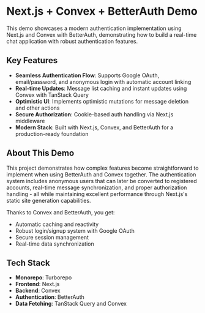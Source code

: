 # Next.js + Convex + BetterAuth Demo

This demo showcases a modern authentication implementation using Next.js and Convex with BetterAuth, demonstrating how to build a real-time chat application with robust authentication features.

## Key Features

- **Seamless Authentication Flow**: Supports Google OAuth, email/password, and anonymous login with automatic account linking
- **Real-time Updates**: Message list caching and instant updates using Convex with TanStack Query
- **Optimistic UI**: Implements optimistic mutations for message deletion and other actions
- **Secure Authorization**: Cookie-based auth handling via Next.js middleware
- **Modern Stack**: Built with Next.js, Convex, and BetterAuth for a production-ready foundation

## About This Demo

This project demonstrates how complex features become straightforward to implement when using BetterAuth and Convex together. The authentication system includes anonymous users that can later be converted to registered accounts, real-time message synchronization, and proper authorization handling - all while maintaining excellent performance through Next.js's static site generation capabilities.

Thanks to Convex and BetterAuth, you get:

- Automatic caching and reactivity
- Robust login/signup system with Google OAuth
- Secure session management
- Real-time data synchronization

## Tech Stack

- **Monorepo**: Turborepo
- **Frontend**: Next.js
- **Backend**: Convex
- **Authentication**: BetterAuth
- **Data Fetching**: TanStack Query and Convex
